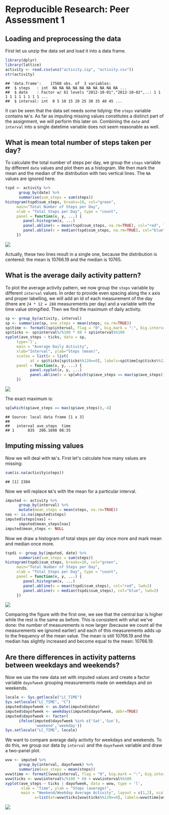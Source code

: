 # Reproducible Research: Peer Assessment 1


## Loading and preprocessing the data

First let us unzip the data set and load it into a data frame.


```r
library(dplyr)
library(lattice)
activity <- read.csv(unz("activity.zip", "activity.csv"))
str(activity)
```

```
## 'data.frame':	17568 obs. of  3 variables:
##  $ steps   : int  NA NA NA NA NA NA NA NA NA NA ...
##  $ date    : Factor w/ 61 levels "2012-10-01","2012-10-02",..: 1 1 1 1 1 1 1 1 1 1 ...
##  $ interval: int  0 5 10 15 20 25 30 35 40 45 ...
```

It can be seen that the data set needs some tidying: the `steps` variable contains `NA`'s. As far as imputing missing values constitutes a distinct part of the assignment, we will perform this later on. Combining the `date` and `interval` into a single datetime variable does not seem reasonable as well.

## What is mean total number of steps taken per day?

To calculate the total number of steps per day, we group the `steps` variable by different `date` values and plot them as a histogram. We then mark the mean and the median
of the distribution with two vertical lines. The `NA` values are ignored here.


```r
tspd <- activity %>%
      group_by(date) %>%
      summarise(sum_steps = sum(steps))
histogram(tspd$sum_steps, breaks=10, col="green", 
     main="Total Number of Steps per Day", 
     xlab = "Total Steps per Day", type = "count",
     panel = function(x, y, ...) {
        panel.histogram(x, ...)   
        panel.abline(v = mean(tspd$sum_steps, na.rm=TRUE), col="red", lwd=2) 
        panel.abline(v = median(tspd$sum_steps, na.rm=TRUE), col="blue", lwd=2)
     })
```

![](PA1_template_files/figure-html/total.steps.per.day-1.png) 

Actually, these two lines result in a single one, because the distribution is centered: the mean is 10766.19 and the median is 10765.

## What is the average daily activity pattern?

To plot the average activity pattern, we now group the `steps` variable by different `interval` values. In order to provide even spacing along the x axis and proper labelling, we will add an id of each measurement of the day (there are `24 * 12 = 288` measurements per day) and a variable with the time value stringified. Then we find the maximum of daily activity.


```r
sp <- group_by(activity, interval)
sp <- summarize(sp, ave_steps = mean(steps, na.rm=TRUE))
sp$time <- formatC(sp$interval, flag = "0", big.mark = ":", big.interval = 2, width = 4)
sp$ticks <- sp$interval%/%100 * 60 + sp$interval%%100
xyplot(ave_steps ~ ticks, data = sp,
     type='l', 
     main = "Average Daily Activity", 
     xlab="Interval", ylab="Steps (mean)",
     scales = list(x = list(
           at = sp$ticks[sp$ticks%%120==0], labels=sp$time[sp$ticks%%120==0])),
     panel = function(x, y, ...) {
           panel.xyplot(x, y, ...)
           panel.abline(v = sp[which(sp$ave_steps == max(sp$ave_steps)),]$ticks, col="red", lwd=2)
     })
```

![](PA1_template_files/figure-html/steps.pattern-1.png) 

The exact maximum is:

```r
sp[which(sp$ave_steps == max(sp$ave_steps)),-4]
```

```
## Source: local data frame [1 x 3]
## 
##   interval ave_steps  time
## 1      835  206.1698 08:35
```

## Imputing missing values

Now we will deal with `NA`'s. First let's calculate how many values are missing:

```r
sum(is.na(activity$steps))
```

```
## [1] 2304
```
Now we will replace `NA`'s with the mean for a particular interval.


```r
imputed <- activity %>%
      group_by(interval) %>%
      mutate(mean_steps = mean(steps, na.rm=TRUE))
nas <- is.na(imputed$steps)
imputed$steps[nas] <-
      imputed$mean_steps[nas]
imputed$mean_steps <- NULL
```

Now we draw a histogram of total steps per day once more and mark mean and median once more.


```r
tspdi <- group_by(imputed, date) %>%
      summarise(sum_steps = sum(steps))
histogram(tspdi$sum_steps, breaks=10, col="green", 
     main="Total Number of Steps per Day", 
     xlab = "Total Steps per Day", type = "count",
     panel = function(x, y, ...) {
        panel.histogram(x, ...)   
        panel.abline(v = mean(tspdi$sum_steps), col="red", lwd=2) 
        panel.abline(v = median(tspdi$sum_steps), col="blue", lwd=2)
     })
```

![](PA1_template_files/figure-html/total.steps.per.day.imp-1.png) 

Comparing the figure with the first one, we see that the central bar is higher while the rest is the same as before. This is consistent with what we've done: the number of measurements is now larger (because we count all the measurements we ignored earlier) and each of this measurements adds up to the frequency of the mean value. The mean is still 10766.19 and the median has slightly increased and become equal to the mean: 10766.19.


## Are there differences in activity patterns between weekdays and weekends?

Now we use the new data set with imputed values and create a factor variable `dayofweek` grouping measurements made on weekdays and on weekends.


```r
locale <- Sys.getlocale("LC_TIME")
Sys.setlocale("LC_TIME", "C")
imputed$dayofweek <- as.Date(imputed$date)
imputed$dayofweek <- weekdays(imputed$dayofweek, abbr=TRUE)
imputed$dayofweek <- factor(
      ifelse(imputed$dayofweek %in% c('Sat','Sun'),
             'weekend','weekday'))
Sys.setlocale("LC_TIME", locale)
```

We want to compare average daily activity for weekdays and weekends. To do this, we group our data by `interval` and the `dayofweek` variable and draw a two-panel plot.


```r
wvw <- imputed %>%
      group_by(interval, dayofweek) %>%
      summarize(ave_steps = mean(steps))
wvw$time <- formatC(wvw$interval, flag = "0", big.mark = ":", big.interval = 2, width = 4)
wvw$ticks <- wvw$interval%/%100 * 60 + wvw$interval%%100
xyplot(ave_steps ~ ticks | dayofweek, data = wvw, type = 'l',
       xlab = "Time", ylab = "Steps (average)",
       main = "Weekend/Weekday Average Activity", layout = c(1,2), scales = list(
             x=list(at=wvw$ticks[wvw$ticks%%120==0], labels=wvw$time[wvw$ticks%%120==0])))
```

![](PA1_template_files/figure-html/wdays.vs.wends-1.png) 
